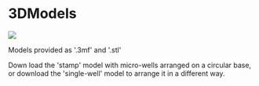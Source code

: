 # 3DModels

![](https://github.com/KleinhansDa/3DModels/blob/master/v4_B.gif?raw=true)

Models provided as '.3mf' and '.stl'

Down load the 'stamp' model with micro-wells arranged on a circular base, or download the 'single-well' model to arrange it in a different way.
